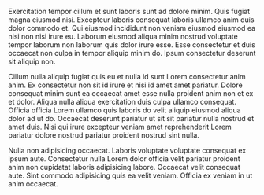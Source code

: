 Exercitation tempor cillum et sunt laboris sunt ad dolore minim. Quis fugiat magna eiusmod nisi. Excepteur laboris consequat laboris ullamco anim duis dolor commodo et. Qui eiusmod incididunt non veniam eiusmod eiusmod ea nisi non nisi irure eu. Laborum eiusmod aliqua minim nostrud voluptate tempor laborum non laborum quis dolor irure esse. Esse consectetur et duis occaecat non culpa in tempor aliquip minim do. Ipsum consectetur deserunt sit aliquip non.

Cillum nulla aliquip fugiat quis eu et nulla id sunt Lorem consectetur anim anim. Ex consectetur non sit id irure et nisi id amet amet pariatur. Dolore consequat minim sunt ea occaecat amet esse nulla proident anim non et ex et dolor. Aliqua nulla aliqua exercitation duis culpa ullamco consequat. Officia officia Lorem ullamco quis laboris do velit aliquip eiusmod aliqua dolor ad ut do. Occaecat deserunt pariatur ut sit sit pariatur nulla nostrud et amet duis. Nisi qui irure excepteur veniam amet reprehenderit Lorem pariatur dolore nostrud pariatur proident nostrud sint nulla.

Nulla non adipisicing occaecat. Laboris voluptate voluptate consequat ex ipsum aute. Consectetur nulla Lorem dolor officia velit pariatur proident anim non cupidatat laboris adipisicing labore. Occaecat velit consequat aute. Sint commodo adipisicing quis ea velit veniam. Officia ex veniam in ut anim occaecat.